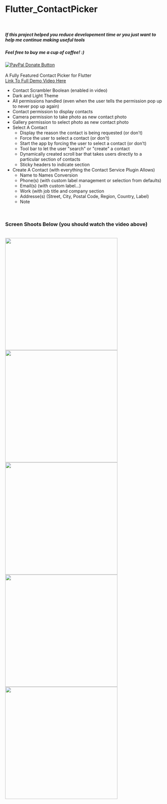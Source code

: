 # Flutter_ContactPicker

<br>
<h5>If this project helped you reduce developement time or you just want to help me continue making useful tools</h5>
<h5>Feel free to buy me a cup of coffee! :)</h5>
<a href="https://www.paypal.com/cgi-bin/webscr?cmd=_donations&business=bryan%2eo%2ecancel%40gmail%2ecom&lc=US&item_name=Cup%20Of%20Coffee&item_number=0000&no_note=0&currency_code=USD&bn=PP%2dDonationsBF%3abtn_donateCC_LG%2egif%3aNonHostedGuest">
  <img src="https://www.paypalobjects.com/en_US/i/btn/btn_donateCC_LG.gif" alt="PayPal Donate Button">
</a>
<br>
<br>
A Fully Featured Contact Picker for Flutter
<br>
<a href="https://drive.google.com/file/d/115UiE5IkwhYKzi-YUqcryfMY9SF-U1ts/view?usp=sharing">Link To Full Demo Video Here</a>
<br>
<ul>
  <li>Contact Scrambler Boolean (enabled in video)</li>
  <li>Dark and Light Theme</li>
  <li>
    All permissions handled (even when the user tells the permission pop up to never pop up again)
    <li>Contact permission to display contacts</li>
    <li>Camera permission to take photo as new contact photo</li>
    <li>Gallery permission to select photo as new contact photo</li>
  </li>
  <li>
    Select A Contact
    <ul>
      <li>Display the reason the contact is being requested (or don't)</li>
      <li>Force the user to select a contact (or don't)</li>
      <li>Start the app by forcing the user to select a contact (or don't)</li>
      <li>Tool bar to let the user "search" or "create" a contact</li>
      <li>Dynamically created scroll bar that takes users directly to a particular section of contacts</li>
      <li>Sticky headers to indicate section</li>
    </ul>
  </li>
  <li>
    Create A Contact (with everything the Contact Service Plugin Allows)
    <ul>
      <li>Name to Names Conversion</li>
      <li>Phone(s) (with custom label management or selection from defaults)</li>
      <li>Email(s) (with custom label...)</li>
      <li>Work (with job title and company section</li>
      <li>Addresse(s) (Street, City, Postal Code, Region, Country, Label)</li>
      <li>Note</li>
    </ul>
  </li>
</ul>
<br>
<h3>Screen Shoots Below (you should watch the video above)</h3>
<br>
<img src="https://drive.google.com/uc?export=download&id=11HmKQT9eAO_Ygd2-eUxNOtgTDDuUKkF_" width="360"/>
<img src="https://drive.google.com/open?id=11HJ7H45q5xIzf732XBqqvYPx070X06Ho" width="360"/>
<img src="https://drive.google.com/open?id=118sdVH4nP4SNHxxI22U1HboscsGvtSJI" width="360"/>
<img src="https://drive.google.com/open?id=117BJtWrcVH0wLgSFYqvurEThUwk2mVi_" width="360"/>
<img src="https://drive.google.com/open?id=11LQyGoPBHWjBCS-Qvc75s3wE3Yrhfy2E" width="360"/>
